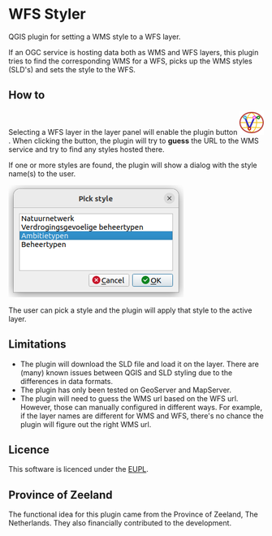 # WFS Styler

QGIS plugin for setting a WMS style to a WFS layer.

If an OGC service is hosting data both as WMS and WFS layers, this plugin 
tries to find the corresponding WMS for a WFS, picks up the WMS styles
(SLD's) and sets the style to the WFS.

## How to

Selecting a WFS layer in the layer panel will enable the plugin button 
![button](wfs_styler/icon.svg). When clicking the button, the plugin will try to 
**guess** the URL to the WMS service and try to find any styles hosted there.

If one or more styles are found, the plugin will show a dialog with the
style name(s) to the user. 

![pick style dialog](screenshot_pick_style_dlg.png)

The user can pick a style and the plugin will apply that style to the active layer.

## Limitations

* The plugin will download the SLD file and load it on the layer. There are (many)
known issues between QGIS and SLD styling due to the differences in data formats.
* The plugin has only been tested on GeoServer and MapServer.
* The plugin will need to guess the WMS url based on the WFS url. However, those can
manually configured in different ways. For example, if the layer names are different
for WMS and WFS, there's no chance the plugin will figure out the right WMS url.

## Licence

This software is licenced under the [EUPL](LICENSE).

## Province of Zeeland

The functional idea for this plugin came from the Province of Zeeland, The Netherlands. They also financially contributed to the development.